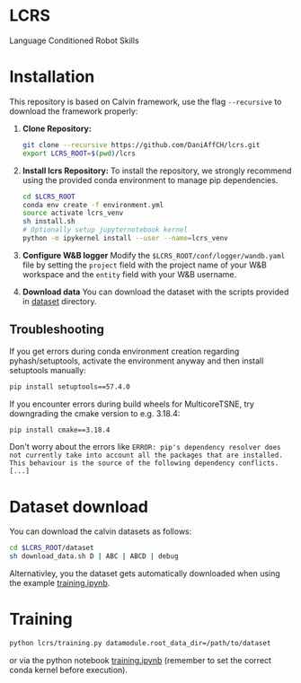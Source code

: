 # LCRS
Language Conditioned Robot Skills

# Installation
This repository is based on Calvin framework, use the flag `--recursive` to download the framework properly:

1. **Clone Repository:**
   ```bash
   git clone --recursive https://github.com/DaniAffCH/lcrs.git
   export LCRS_ROOT=$(pwd)/lcrs
2. **Install lcrs Repository:**
   To install the repository, we strongly recommend using the provided conda environment to manage pip dependencies.
   ```bash
   cd $LCRS_ROOT
   conda env create -f environment.yml
   source activate lcrs_venv
   sh install.sh
   # Optionally setup jupyternotebook kernel
   python -m ipykernel install --user --name=lcrs_venv
   ```

4. **Configure W&B logger**
   Modify the `$LCRS_ROOT/conf/logger/wandb.yaml` file by setting the `project` field with the project name of your W&B workspace and the `entity` field with your W&B username.
5. **Download data**
You can download the dataset with the scripts provided in [dataset](./dataset/) directory.

## Troubleshooting

If you get errors during conda environment creation regarding pyhash/setuptools, activate the environment anyway and then install setuptools manually:
```bash
pip install setuptools==57.4.0
```

If you encounter errors during build wheels for MulticoreTSNE, try downgrading the cmake version to e.g. 3.18.4: 
```bash
pip install cmake==3.18.4
```

Don't worry about the errors like `ERROR: pip's dependency resolver does not currently take into account all the packages that are installed. This behaviour is the source of the following dependency conflicts. [...]`

# Dataset download

You can download the calvin datasets as follows:

```bash
cd $LCRS_ROOT/dataset
sh download_data.sh D | ABC | ABCD | debug
```

Alternativley, you the dataset gets automatically downloaded when using the example [training.ipynb](./training.ipynb).

# Training
```bash
python lcrs/training.py datamodule.root_data_dir=/path/to/dataset
```
or via the python notebook [training.ipynb](./training.ipynb) (remember to set the correct conda kernel before execution).
